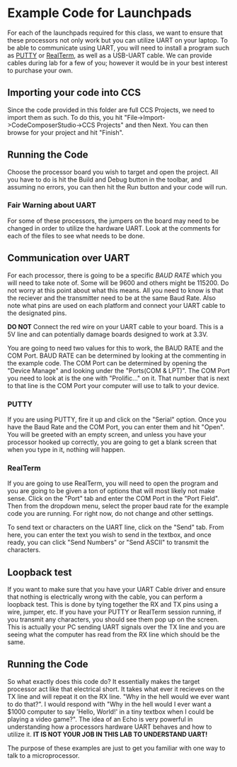 # Example Code for Launchpads
For each of the launchpads required for this class, we want to ensure that these processors not only work but you can utilize UART on your laptop. To be able to communicate using UART, you will need to install a program such as [PUTTY](http://www.putty.org/) or [RealTerm](https://sourceforge.net/projects/realterm/), as well as a USB-UART cable. We can provide cables during lab for a few of you; however it would be in your best interest to purchase your own.

## Importing your code into CCS
Since the code provided in this folder are full CCS Projects, we need to import them as such. To do this, you hit "File->Import->CodeComposerStudio->CCS Projects" and then Next. You can then browse for your project and hit "Finish".

## Running the Code
Choose the processor board you wish to target and open the project. All you have to do is hit the Build and Debug button in the toolbar, and assuming no errors, you can then hit the Run button and your code will run. 

### Fair Warning about UART
For some of these processors, the jumpers on the board may need to be changed in order to utilize the hardware UART. Look at the comments for each of the files to see what needs to be done.

## Communication over UART
For each processor, there is going to be a specific *BAUD RATE* which you will need to take note of. Some will be 9600 and others might be 115200. Do not worry at this point about what this means. All you need to know is that the reciever and the transmitter need to be at the same Baud Rate. Also note what pins are used on each platform and connect your UART cable to the designated pins.

**DO NOT** Connect the red wire on your UART cable to your board. This is a 5V line and can potentially damage boards designed to work at 3.3V.

You are going to need two values for this to work, the BAUD RATE and the COM Port. BAUD RATE can be determined by looking at the commenting in the example code. The COM Port can be determined by opening the "Device Manage" and looking under the "Ports(COM & LPT)". The COM Port you need to look at is the one with "Prolific..." on it. That number that is next to that line is the COM Port your computer will use to talk to your device.

### PUTTY
If you are using PUTTY, fire it up and click on the "Serial" option. Once you have the Baud Rate and the COM Port, you can enter them and hit "Open". You will be greeted with an empty screen, and unless you have your processor hooked up correctly, you are going to get a blank screen that when you type in it, nothing will happen. 

### RealTerm
If you are going to use RealTerm, you will need to open the program and you are going to be given a ton of options that will most likely not make sense. Click on the "Port" tab and enter the COM Port in the "Port Field". Then from the dropdown menu, select the proper baud rate for the example code you are running. For right now, do not change and other settings. 

To send text or characters on the UART line, click on the "Send" tab. From here, you can enter the text you wish to send in the textbox, and once ready, you can click "Send Numbers" or "Send ASCII" to transmit the characters. 

## Loopback test
If you want to make sure that you have your UART Cable driver and ensure that nothing is electrically wrong with the cable, you can perform a loopback test. This is done by tying together the RX and TX pins using a wire, jumper, etc. If you have your PUTTY or RealTerm session running, if you transmit any characters, you should see them pop up on the screen. This is actually your PC sending UART signals over the TX line and you are seeing what the computer has read from the RX line which should be the same.

## Running the Code
So what exactly does this code do? It essentially makes the target processor act like that electrical short. It takes what ever it recieves on the TX line and will repeat it on the RX line. "Why in the hell would we ever want to do that?". I would respond with "Why in the hell would I ever want a $1000 computer to say 'Hello, World!' in a tiny textbox when I could be playing a video game?". The idea of an Echo is very powerful in understanding how a processors hardware UART behaves and how to utilize it. **IT IS NOT YOUR JOB IN THIS LAB TO UNDERSTAND UART!**

The purpose of these examples are just to get you familiar with one way to talk to a microprocessor.